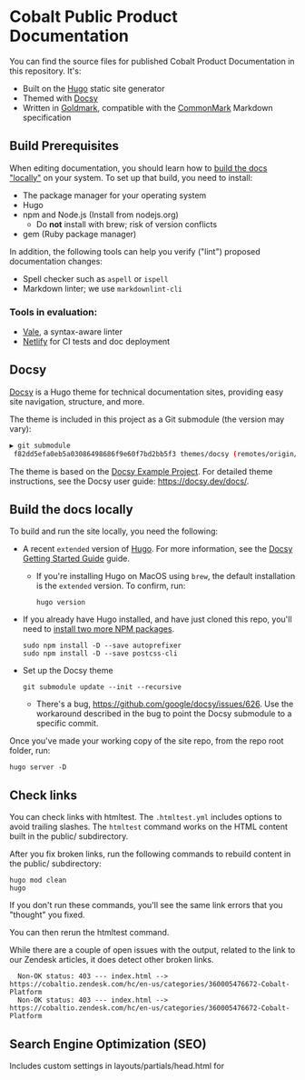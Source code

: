 # Cobalt Public Product Documentation

You can find the source files for published Cobalt Product Documentation in this repository. It's:

- Built on the [Hugo](https://gohugo.io/) static site generator
- Themed with [Docsy](https://github.com/google/docsy)
- Written in [Goldmark](https://github.com/yuin/goldmark/), compatible with the [CommonMark](ihttps://commonmark.org/) Markdown specification

## Build Prerequisites

When editing documentation, you should learn how to [build the docs "locally"](#build-the-docs-locally) on your system. To set up that build, you need to install:

- The package manager for your operating system
- Hugo
- npm and Node.js (Install from nodejs.org)
  - Do **not** install with brew; risk of version conflicts
- gem (Ruby package manager)

In addition, the following tools can help you verify ("lint") proposed documentation changes:

- Spell checker such as `aspell` or `ispell`
- Markdown linter; we use `markdownlint-cli`

### Tools in evaluation:

- [Vale](https://github.com/errata-ai/vale), a syntax-aware linter 
- [Netlify](https://www.netlify.com/) for CI tests and doc deployment


## Docsy

[Docsy](https://github.com/google/docsy) is a Hugo theme for technical documentation sites, providing easy site navigation, structure, and more.

The theme is included in this project as a Git submodule (the version may vary):

```bash
▶ git submodule
 f82dd5efa0eb5a03086498686f9e60f7bd2bb5f3 themes/docsy (remotes/origin/tekton-example-23-gf82dd5e)
```

The theme is based on the [Docsy Example Project](https://example.docsy.dev/). For detailed theme instructions, see the Docsy user guide: https://docsy.dev/docs/.

## Build the docs locally

To build and run the site locally, you need the following:

- A recent `extended` version of [Hugo](https://gohugo.io). For more information, see the [Docsy Getting Started Guide](https://www.docsy.dev/docs/getting-started/#prerequisites-and-installation) guide.
  - If you're installing Hugo on MacOS using `brew`, the default installation is the `extended` version. To confirm, run:

    ```
    hugo version
    ```

- If you already have Hugo installed, and have just cloned this repo, you'll need to [install two more NPM packages](https://github.com/google/docsy#prerequisites).

  ```
  sudo npm install -D --save autoprefixer
  sudo npm install -D --save postcss-cli
  ```

- Set up the Docsy theme

  ```
  git submodule update --init --recursive
  ```

  - There's a bug, https://github.com/google/docsy/issues/626. Use the workaround described in the bug to point the
     Docsy submodule to a specific commit.

Once you've made your working copy of the site repo, from the repo root folder, run:

```
hugo server -D
```

## Check links

You can check links with htmltest. The `.htmltest.yml` includes options to
avoid trailing slashes. The `htmltest` command works on the HTML content built
in the public/ subdirectory.

After you fix broken links, run the following commands to rebuild content in
the public/ subdirectory:

```
hugo mod clean
hugo
```

If you don't run these commands, you'll see the same link errors that you "thought" you fixed.

You can then rerun the htmltest command.

While there are a couple of open issues with the output, related to the link
to our Zendesk articles, it does detect other broken links.

```
  Non-OK status: 403 --- index.html --> https://cobaltio.zendesk.com/hc/en-us/categories/360005476672-Cobalt-Platform
  Non-OK status: 403 --- index.html --> https://cobaltio.zendesk.com/hc/en-us/categories/360005476672-Cobalt-Platform
```

## Search Engine Optimization (SEO)

Includes custom settings in layouts/partials/head.html for <title> and <meta> tags. Based in part on https://harrycresswell.com/writing/hugo-seo-accurate-page-titles/.

## Troubleshooting

As you run the website locally, you may run into the following errors:

```
➜ hugo server

INFO 2021/01/21 21:07:55 Using config file: 
Building sites … INFO 2021/01/21 21:07:55 syncing static files to /
Built in 288 ms
Error: Error building site: TOCSS: failed to transform "scss/main.scss" (text/x-scss): resource "scss/scss/main.scss_9fadf33d895a46083cdd64396b57ef68" not found in file cache
```

This error occurs for one of the following reasons:

- If you have not installed the extended version of Hugo. 
  See the Docsy [user guide](https://www.docsy.dev/docs/getting-started/) for instructions on how to install Hugo.
- If you have not installed the `postcss-cli` NPM package.

## Work in Progress

### Add CODEOWNERS
[CODEOWNERS](.github/CODEOWNERS)

### Who to ask for help
mjang-cobalt, @mikejang on Slack, #docs channel

## SOC2 Compliance
This repository complies only with some of the SOC2 compliant conventions laid out in our [Git conventions](https://zombie.atlassian.net/wiki/spaces/ENG/pages/540770575/Git%2Bconventions) Confluence page.

SOC2 is not a requirement, as this repository does *not* host customer-exposed production workloads. However,
the SOC2 conventions are a good practice. This repository deviates from SOC2 conventions in the following ways for the noted reasons:

- Allows updates to PRs without dismissing pull request approvals.
  - Supports minor changes, such as typo corrections, without having to restart the PR approval process.
  - Until we have a repository that supports doc builds, the documentation team (of one) needs to copy and iterate. 
- Allows administrators to bypass restrictions.
  - Supports "quality at speed" by allowing administrators to make / commit minor changes, such as typo corrections.
